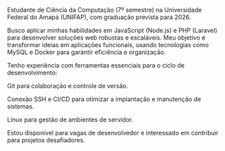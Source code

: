 Estudante de Ciência da Computação (7º semestre) na Universidade Federal do Amapá (UNIFAP), com graduação prevista para 2026.

Busco aplicar minhas habilidades em JavaScript (Node.js) e PHP (Laravel) para desenvolver soluções web robustas e escaláveis. Meu objetivo é transformar ideias em aplicações funcionais, usando tecnologias como MySQL e Docker para garantir eficiência e organização.

Tenho experiência com ferramentas essenciais para o ciclo de desenvolvimento:

Git para colaboração e controle de versão.

Conexão SSH e CI/CD para otimizar a implantação e manutenção de sistemas.

Linux para gestão de ambientes de servidor.

Estou disponível para vagas de desenvolvedor e interessado em contribuir para projetos desafiadores.

<!---
leandrogrc/leandrogrc is a ✨ special ✨ repository because its `README.md` (this file) appears on your GitHub profile.
You can click the Preview link to take a look at your changes.
--->
